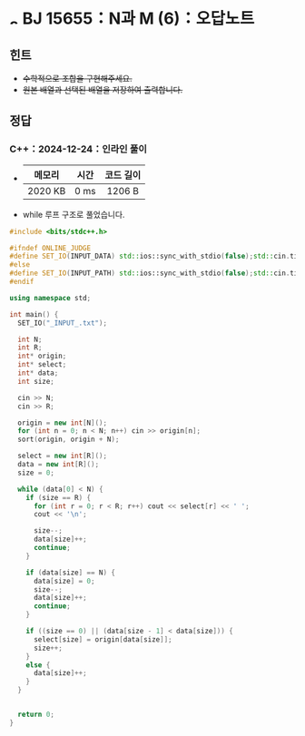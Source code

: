 # <img alt="s3" src="https://d2gd6pc034wcta.cloudfront.net/tier/8.svg" width="16" /> BJ 15655：N과 M (6)：오답노트

## 힌트

- ~~수학적으로 조합을 구현해주세요.~~
- ~~원본 배열과 선택된 배열을 저장하여 출력합니다.~~

## 정답

### C++：2024-12-24：인라인 풀이

- | 메모리  | 시간 | 코드 길이 |
  | :-----: | :--: | :-------: |
  | 2020 KB | 0 ms |  1206 B   |

- while 루프 구조로 풀었습니다.

```cpp
#include <bits/stdc++.h>

#ifndef ONLINE_JUDGE
#define SET_IO(INPUT_DATA) std::ios::sync_with_stdio(false);std::cin.tie(nullptr);std::cout.tie(nullptr);std::ifstream fs(INPUT_DATA);std::cin.rdbuf(fs.is_open()?((std::istream*)&fs)->rdbuf():((std::istream*)new std::stringstream(INPUT_DATA))->rdbuf())
#else
#define SET_IO(INPUT_PATH) std::ios::sync_with_stdio(false);std::cin.tie(nullptr);std::cout.tie(nullptr)
#endif

using namespace std;

int main() {
  SET_IO("_INPUT_.txt");

  int N;
  int R;
  int* origin;
  int* select;
  int* data;
  int size;

  cin >> N;
  cin >> R;

  origin = new int[N]();
  for (int n = 0; n < N; n++) cin >> origin[n];
  sort(origin, origin + N);

  select = new int[R]();
  data = new int[R]();
  size = 0;

  while (data[0] < N) {
    if (size == R) {
      for (int r = 0; r < R; r++) cout << select[r] << ' ';
      cout << '\n';

      size--;
      data[size]++;
      continue;
    }

    if (data[size] == N) {
      data[size] = 0;
      size--;
      data[size]++;
      continue;
    }

    if ((size == 0) || (data[size - 1] < data[size])) {
      select[size] = origin[data[size]];
      size++;
    }
    else {
      data[size]++;
    }
  }


  return 0;
}
```
